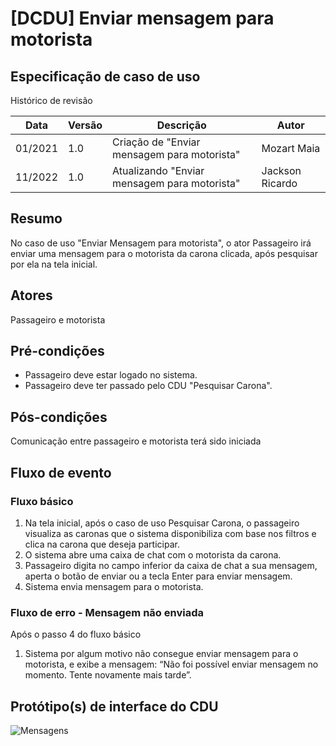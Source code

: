# [DCDU] Enviar mensagem para motorista
## Especificação de caso de uso

Histórico de revisão

| Data | Versão | Descrição | Autor |
|--|--|--|--|
| 01/2021 | 1.0 | Criação de "Enviar mensagem para motorista" | Mozart Maia |
| 11/2022 | 1.0 | Atualizando "Enviar mensagem para motorista" | Jackson Ricardo |


## Resumo
No caso de uso "Enviar Mensagem para motorista", o ator Passageiro irá enviar uma mensagem para o motorista da carona clicada, após pesquisar por ela na tela inicial.

## Atores
Passageiro e motorista

## Pré-condições

 - Passageiro deve estar logado no sistema.
 - Passageiro deve ter passado pelo CDU "Pesquisar Carona".

## Pós-condições
Comunicação entre passageiro e motorista terá sido iniciada

## Fluxo de evento
### Fluxo básico

 1. Na tela inicial, após o caso de uso Pesquisar Carona, o passageiro visualiza as caronas que o sistema disponibiliza com base nos filtros e clica na carona que deseja participar.
 2. O sistema abre uma caixa de chat com o motorista da carona.
 3. Passageiro digita no campo inferior da caixa de chat a sua mensagem, aperta o botão de enviar ou a tecla Enter para enviar mensagem.
 4. Sistema envia mensagem para o motorista.

### Fluxo de erro - Mensagem não enviada 
Após o passo 4 do fluxo básico

 1. Sistema por algum motivo não consegue enviar mensagem para o motorista, e exibe a mensagem: “Não foi possível enviar mensagem no momento. Tente novamente mais tarde”.

## Protótipo(s) de interface do CDU

![Mensagens](https://user-images.githubusercontent.com/77278366/196989643-e8577d3d-0f46-4f20-8aee-1721a536f033.png)

